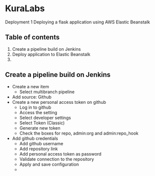 # KuraLabs

Deployment 1
Deploying a flask application using AWS Elastic Beanstalk

## Table of contents

1. Create a pipeline build on Jenkins
2. Deploy application to Elastic Beanstalk
3. 

## Create a pipeline build on Jenkins

* Create a new item
  * Select multibranch pipeline
* Add source: Github
* Create a new personal access token on github
  * Log in to github
  * Access the setting
  * Select developer settings
  * Select Token (Classic)
  * Generate new token
  * Check the boxes for repo, admin:org and admin:repo_hook
* Add github credentials
  * Add github username
  * Add repository link
  * Add personal access token as password
  * Validate connection to the repository
  * Apply and save configuration
  * 
